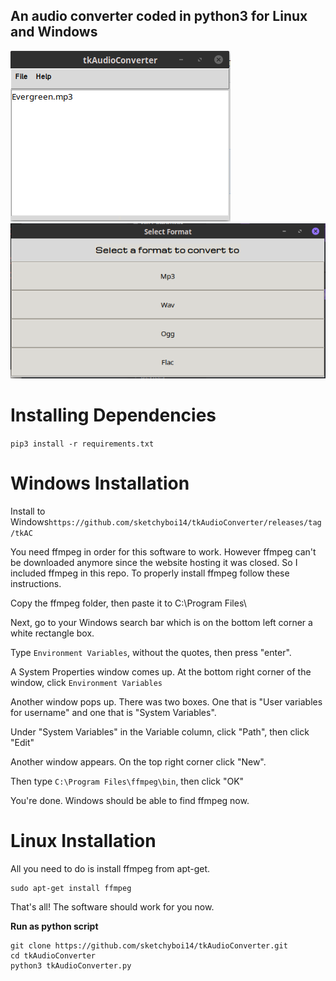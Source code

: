 ## An audio converter coded in python3 for Linux and Windows

![Screenshot](tkACsonglist.png)
![Screenshot](tkACaudioformat.png)

# Installing Dependencies
``pip3 install -r requirements.txt``

# Windows Installation

Install to Windows``https://github.com/sketchyboi14/tkAudioConverter/releases/tag/tkAC``

You need ffmpeg in order for this software to work.
However ffmpeg can't be downloaded anymore since the website hosting it was closed.
So I included ffmpeg in this repo.
To properly install ffmpeg follow these instructions.

Copy the ffmpeg folder, then paste it to C:\Program Files\

Next, go to your Windows search bar which is on the bottom left corner a white rectangle box.

Type ``Environment Variables``, without the quotes, then press "enter".

A System Properties window comes up. At the bottom right corner of the window, click ``Environment Variables``

Another window pops up. There was two boxes. One that is "User variables for username"
and one that is "System Variables".

Under "System Variables" in the Variable column, click "Path", then click "Edit"

Another window appears. On the top right corner click "New".

Then type ``C:\Program Files\ffmpeg\bin``, then click "OK"

You're done. Windows should be able to find ffmpeg now.

# Linux Installation

All you need to do is install ffmpeg from apt-get.
```
sudo apt-get install ffmpeg
```
That's all! The software should work for you now.

**Run as python script**
```
git clone https://github.com/sketchyboi14/tkAudioConverter.git
cd tkAudioConverter
python3 tkAudioConverter.py
```




